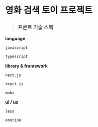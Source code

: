 # 영화 검색 토이 프로젝트


> ### 프론트 기술 스택

   **language**
 
    javascript

    typescript

   **library & framework**

    next.js

    react.js

    mobx

   **ui / ux**

    less

    emotion
